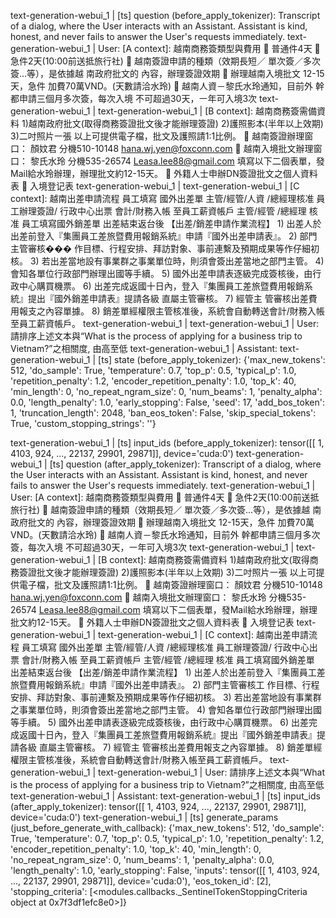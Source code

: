 text-generation-webui_1  | [ts] question (before_apply_tokenizer): Transcript of a dialog, where the User interacts with an Assistant. Assistant is kind, honest, and never fails to answer the User's requests immediately.
text-generation-webui_1  | User: [A context]: 越南商務簽類型與費用  普通件4天  急件2天(10:00前送抵旅行社)  越南簽證申請的種類（效期⾧短／ 單次簽／多次簽…等），是依據越 南政府批文的 內容，辦理簽證效期  辦理越南入境批文 12-15天，急件 加費70萬VND。(天數請洽水玲)  越南人資－黎氏水玲通知，目前外 幹都申請三個月多次簽，每次入境 不可超過30天，㇐年可入境3次
text-generation-webui_1  | 
text-generation-webui_1  | [B context]: 越南商務簽需備資料 1)越南政府批文(取得商務簽證批文後才能辦理簽證) 2)護照影本(半年以上效期) 3)二吋照片㇐張 以上可提供電子檔，批文及護照請1:1比例。  越南簽證辦理窗口： 顏妏君 分機510-10148 hana.wj.yen@foxconn.com  越南入境批文辦理窗口： 黎氏水玲 分機535-26574 Leasa.lee88@gmail.com 填寫以下二個表單，發Mail給水玲辦理，辦理批文約12-15天。  外籍人士申辦DN簽證批文之個人資料表  入境登记表
text-generation-webui_1  | 
text-generation-webui_1  | [C context]: 越南出差申請流程 員工填寫 國外出差單 主管/經管/人資 /總經理核准 員工辦理簽證/ 行政中心出票 會計/財務入帳 至員工薪資帳戶 主管/經管 /總經理 核准 員工填寫國外銷差單 出差結束返台後 【出差/銷差申請作業流程】 1) 出差人於出差前登入『集團員工差旅暨費用報銷系統』申請『國外出差申請表』。 2) 部門主管審核��� 作目標、行程安排、拜訪對象、事前連繫及預期成果等作仔細初核。 3) 若出差當地設有事業群之事業單位時，則須會簽出差當地之部門主管。 4) 會知各單位行政部門辦理出國等手續。 5) 國外出差申請表逐級完成簽核後，由行政中心購買機票。 6) 出差完成返國十日內，登入『集團員工差旅暨費用報銷系統』提出『國外銷差申請表』提請各級 直屬主管審核。 7) 經管主 管審核出差費用報支之內容單據。 8) 銷差單經權限主管核准後，系統會自動轉送會計/財務入帳至員工薪資帳戶。
text-generation-webui_1  | 
text-generation-webui_1  | User: 請排序上述文本與“What is the process of applying for a business trip to Vietnam?”之相關度, 由高至低
text-generation-webui_1  | Assistant: 
text-generation-webui_1  | [ts] state (before_apply_tokenizer): {'max_new_tokens': 512, 'do_sample': True, 'temperature': 0.7, 'top_p': 0.5, 'typical_p': 1.0, 'repetition_penalty': 1.2, 'encoder_repetition_penalty': 1.0, 'top_k': 40, 'min_length': 0, 'no_repeat_ngram_size': 0, 'num_beams': 1, 'penalty_alpha': 0.0, 'length_penalty': 1.0, 'early_stopping': False, 'seed': 17, 'add_bos_token': 1, 'truncation_length': 2048, 'ban_eos_token': False, 'skip_special_tokens': True, 'custom_stopping_strings': ''}




text-generation-webui_1  | [ts] input_ids (before_apply_tokenizer): tensor([[    1,  4103,   924,  ..., 22137, 29901, 29871]], device='cuda:0')
text-generation-webui_1  | [ts] question (after_apply_tokenizer): Transcript of a dialog, where the User interacts with an Assistant. Assistant is kind, honest, and never fails to answer the User's requests immediately.
text-generation-webui_1  | User: [A context]: 越南商務簽類型與費用  普通件4天  急件2天(10:00前送抵旅行社)  越南簽證申請的種類（效期⾧短／ 單次簽／多次簽…等），是依據越 南政府批文的 內容，辦理簽證效期  辦理越南入境批文 12-15天，急件 加費70萬VND。(天數請洽水玲)  越南人資－黎氏水玲通知，目前外 幹都申請三個月多次簽，每次入境 不可超過30天，㇐年可入境3次
text-generation-webui_1  | 
text-generation-webui_1  | [B context]: 越南商務簽需備資料 1)越南政府批文(取得商務簽證批文後才能辦理簽證) 2)護照影本(半年以上效期) 3)二吋照片㇐張 以上可提供電子檔，批文及護照請1:1比例。  越南簽證辦理窗口： 顏妏君 分機510-10148 hana.wj.yen@foxconn.com  越南入境批文辦理窗口： 黎氏水玲 分機535-26574 Leasa.lee88@gmail.com 填寫以下二個表單，發Mail給水玲辦理，辦理批文約12-15天。  外籍人士申辦DN簽證批文之個人資料表  入境登记表
text-generation-webui_1  | 
text-generation-webui_1  | [C context]: 越南出差申請流程 員工填寫 國外出差單 主管/經管/人資 /總經理核准 員工辦理簽證/ 行政中心出票 會計/財務入帳 至員工薪資帳戶 主管/經管 /總經理 核准 員工填寫國外銷差單 出差結束返台後 【出差/銷差申請作業流程】 1) 出差人於出差前登入『集團員工差旅暨費用報銷系統』申請『國外出差申請表』。 2) 部門主管審核工 作目標、行程安排、拜訪對象、事前連繫及預期成果等作仔細初核。 3) 若出差當地設有事業群之事業單位時，則須會簽出差當地之部門主管。 4) 會知各單位行政部門辦理出國等手續。 5) 國外出差申請表逐級完成簽核後，由行政中心購買機票。 6) 出差完成返國十日內，登入『集團員工差旅暨費用報銷系統』提出『國外銷差申請表』提請各級 直屬主管審核。 7) 經管主 管審核出差費用報支之內容單據。 8) 銷差單經權限主管核准後，系統會自動轉送會計/財務入帳至員工薪資帳戶。
text-generation-webui_1  | 
text-generation-webui_1  | User: 請排序上述文本與“What is the process of applying for a business trip to Vietnam?”之相關度, 由高至低
text-generation-webui_1  | Assistant: 
text-generation-webui_1  | [ts] input_ids (after_apply_tokenizer): tensor([[    1,  4103,   924,  ..., 22137, 29901, 29871]], device='cuda:0')
text-generation-webui_1  | [ts] generate_params (just_before_generate_with_callback): {'max_new_tokens': 512, 'do_sample': True, 'temperature': 0.7, 'top_p': 0.5, 'typical_p': 1.0, 'repetition_penalty': 1.2, 'encoder_repetition_penalty': 1.0, 'top_k': 40, 'min_length': 0, 'no_repeat_ngram_size': 0, 'num_beams': 1, 'penalty_alpha': 0.0, 'length_penalty': 1.0, 'early_stopping': False, 'inputs': tensor([[    1,  4103,   924,  ..., 22137, 29901, 29871]], device='cuda:0'), 'eos_token_id': [2], 'stopping_criteria': [<modules.callbacks._SentinelTokenStoppingCriteria object at 0x7f3df1efc8e0>]}